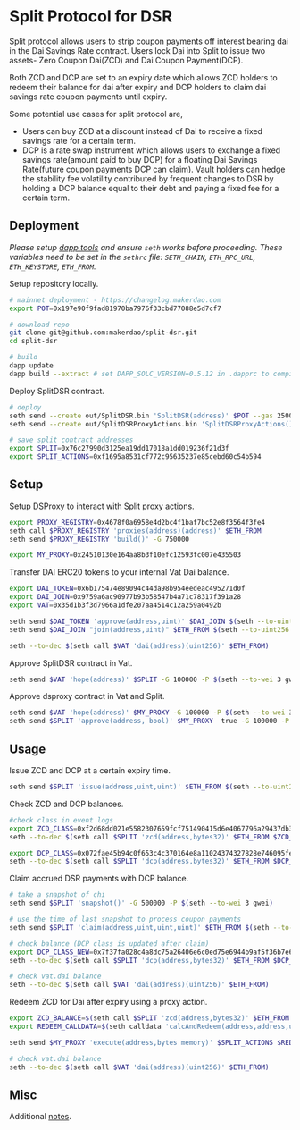 # Split Protocol for DSR

Split protocol allows users to strip coupon payments off interest bearing dai in the Dai Savings Rate contract. Users lock Dai into Split to issue two assets- Zero Coupon Dai(ZCD) and Dai Coupon Payment(DCP).

Both ZCD and DCP are set to an expiry date which allows ZCD holders to redeem their balance for dai after expiry and DCP holders to claim dai savings rate coupon payments until expiry.

Some potential use cases for split protocol are,

- Users can buy ZCD at a discount instead of Dai to receive a fixed savings rate for a certain term.
- DCP is a rate swap instrument which allows users to exchange a fixed savings rate(amount paid to buy DCP) for a floating Dai Savings Rate(future coupon payments DCP can claim). Vault holders can hedge the stability fee volatility contributed by frequent changes to DSR by holding a DCP balance equal to their debt and paying a fixed fee for a certain term.

## Deployment

*Please setup [dapp.tools](https://dapp.tools) and ensure `seth` works before proceeding. These variables need to be set in the `sethrc` file: `SETH_CHAIN`, `ETH_RPC_URL`, `ETH_KEYSTORE`, `ETH_FROM`.*

Setup repository locally.

```bash
# mainnet deployment - https://changelog.makerdao.com
export POT=0x197e90f9fad81970ba7976f33cbd77088e5d7cf7

# download repo
git clone git@github.com:makerdao/split-dsr.git
cd split-dsr

# build
dapp update
dapp build --extract # set DAPP_SOLC_VERSION=0.5.12 in .dapprc to compile dss
```

Deploy SplitDSR contract.

```bash
# deploy
seth send --create out/SplitDSR.bin 'SplitDSR(address)' $POT --gas 2500000 --gas-price $(seth --to-wei 3 gwei)
seth send --create out/SplitDSRProxyActions.bin 'SplitDSRProxyActions()' -G 2500000 -P $(seth --to-wei 3 gwei)

# save split contract addresses
export SPLIT=0x76c27990d3125ea19dd17018a1dd019236f21d3f
export SPLIT_ACTIONS=0xf1695a8531cf772c95635237e85cebd60c54b594
```

## Setup

Setup DSProxy to interact with Split proxy actions.

```bash
export PROXY_REGISTRY=0x4678f0a6958e4d2bc4f1baf7bc52e8f3564f3fe4
seth call $PROXY_REGISTRY 'proxies(address)(address)' $ETH_FROM
seth send $PROXY_REGISTRY 'build()' -G 750000

export MY_PROXY=0x24510130e164aa8b3f10efc12593fc007e435503
```

Transfer DAI ERC20 tokens to your internal Vat Dai balance.

```bash
export DAI_TOKEN=0x6b175474e89094c44da98b954eedeac495271d0f
export DAI_JOIN=0x9759a6ac90977b93b58547b4a71c78317f391a28
export VAT=0x35d1b3f3d7966a1dfe207aa4514c12a259a0492b

seth send $DAI_TOKEN 'approve(address,uint)' $DAI_JOIN $(seth --to-uint256 $(seth --to-wei 100000000000 eth)) -G 100000 -P $(seth --to-wei 3 gwei)
seth send $DAI_JOIN "join(address,uint)" $ETH_FROM $(seth --to-uint256 $(seth --to-wei 15 eth)) -G 100000 -P $(seth --to-wei 3 gwei)

seth --to-dec $(seth call $VAT 'dai(address)(uint256)' $ETH_FROM)

```

Approve SplitDSR contract in Vat.

```bash
seth send $VAT 'hope(address)' $SPLIT -G 100000 -P $(seth --to-wei 3 gwei)
```

Approve dsproxy contract in Vat and Split.

```bash
seth send $VAT 'hope(address)' $MY_PROXY -G 100000 -P $(seth --to-wei 3 gwei)
seth send $SPLIT 'approve(address, bool)' $MY_PROXY  true -G 100000 -P $(seth --to-wei 3 gwei)
```

## Usage

Issue ZCD and DCP at a certain expiry time.

```bash
seth send $SPLIT 'issue(address,uint,uint)' $ETH_FROM $(seth --to-uint256 1578498359) $(seth --to-uint256 $(seth --to-wei 0.95 eth)) -G 1000000 -P $(seth --to-wei 3 gwei)
```

Check ZCD and DCP balances.

```bash
#check class in event logs
export ZCD_CLASS=0xf2d68dd021e5582307659fcf751490415d6e4067796a29437db37248f60d21fc #1578498359
seth --to-dec $(seth call $SPLIT 'zcd(address,bytes32)' $ETH_FROM $ZCD_CLASS)

export DCP_CLASS=0x072fae45b94c0f653c4c370164e8a11024374327828e746095fe5b38e774b734 # 1578496737 1578498359
seth --to-dec $(seth call $SPLIT 'dcp(address,bytes32)' $ETH_FROM $DCP_CLASS)
```

Claim accrued DSR payments with DCP balance.

```bash
# take a snapshot of chi
seth send $SPLIT 'snapshot()' -G 500000 -P $(seth --to-wei 3 gwei)

# use the time of last snapshot to process coupon payments
seth send $SPLIT 'claim(address,uint,uint,uint)' $ETH_FROM $(seth --to-uint256 1578496737) $(seth --to-uint256 1578498359) $(seth --to-uint256 1578497133) -G 1000000 -P $(seth --to-wei 3 gwei)

# check balance (DCP class is updated after claim)
export DCP_CLASS_NEW=0x7f37fa028c4a8dc75a26406e6c0ed75e6944b9af5f36b7e65b224ea687237141 # 1578497133 1578498359
seth --to-dec $(seth call $SPLIT 'dcp(address,bytes32)' $ETH_FROM $DCP_CLASS_NEW)

# check vat.dai balance
seth --to-dec $(seth call $VAT 'dai(address)(uint256)' $ETH_FROM)
```

Redeem ZCD for Dai after expiry using a proxy action.

```bash
export ZCD_BALANCE=$(seth call $SPLIT 'zcd(address,bytes32)' $ETH_FROM $ZCD_CLASS)
export REDEEM_CALLDATA=$(seth calldata 'calcAndRedeem(address,address,uint,uint)' $SPLIT $ETH_FROM $(seth --to-uint256 1578498359) $ZCD_BALANCE)

seth send $MY_PROXY 'execute(address,bytes memory)' $SPLIT_ACTIONS $REDEEM_CALLDATA -G 2000000 -P $(seth --to-wei 3 gwei)

# check vat.dai balance
seth --to-dec $(seth call $VAT 'dai(address)(uint256)' $ETH_FROM)
```

## Misc

Additional [notes](https://gist.github.com/vamsiraju/a0b166e2138cf23c5e23debf04485992).
